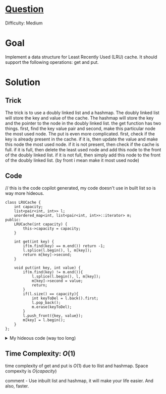# [Question](https://leetcode.com/problems/lru-cache/)
Difficulty: Medium
# Goal
Implement a data structure for Least Recently Used (LRU) cache. It should support the following operations: get and put. 
# Solution
## Trick
The trick is to use a doubly linked list and a hashmap. The doubly linked list will store the key and value of the cache. The hashmap will store the key and the pointer to the node in the doubly linked list. the get function has two things. first, find the key value pair and second, make this particular node the most used node.
The put is even more complicated. first, check if the key is already present in the cache. if it is, then update the value and make this node the most used node. if it is not present, then check if the cache is full. if it is full, then delete the least used node and add this node to the front of the doubly linked list. if it is not full, then simply add this node to the front of the doubly linked list. (by front i mean make it most used node)
## Code
// this is the code copilot generated, my code doesn't use in built list so is way more hideous. 
```
class LRUCache {
    int capacity;
    list<pair<int, int>> l;
    unordered_map<int, list<pair<int, int>>::iterator> m;
public:
    LRUCache(int capacity) {
        this->capacity = capacity;
    }
    
    int get(int key) {
        if(m.find(key) == m.end()) return -1;
        l.splice(l.begin(), l, m[key]);
        return m[key]->second;
    }
    
    void put(int key, int value) {
        if(m.find(key) != m.end()){
            l.splice(l.begin(), l, m[key]);
            m[key]->second = value;
            return;
        }
        if(l.size() == capacity){
            int keyToDel = l.back().first;
            l.pop_back();
            m.erase(keyToDel);
        }
        l.push_front({key, value});
        m[key] = l.begin();
    }
};
```
<details>
<summary> My hideous code (way too long)</summary>

```
class LRUCache {
public:
    LRUCache(int capacity) {
        this->capacity = capacity;
        //leastUsed is on right side while most used is on left side
        leastUsed->prev = mostUsed;
        mostUsed->next = leastUsed;
    }
    
    int get(int key) {
        if(hashMap.find(key) != hashMap.end()){
            dllistNode *temp = hashMap[key];

            //removing temp from where it is
            temp->prev->next = temp->next;
            temp->next->prev = temp->prev;
            
            //adding temp to the front of mostUsed.
            mostUsed->next->prev = temp;
            temp->next = mostUsed->next;
            temp->prev = mostUsed;
            mostUsed->next = temp;
            return hashMap[key]->value;
        }
        else
            return -1;
    }
    
    void put(int key, int value) {
        if(hashMap.find(key) != hashMap.end()){
            hashMap[key]->value = value;
            dllistNode *temp = hashMap[key];

            //removing temp from where it is
            temp->prev->next = temp->next;
            temp->next->prev = temp->prev;

            //adding temp to the front of mostUsed.
            mostUsed->next->prev = temp;
            temp->next = mostUsed->next;
            temp->prev = mostUsed;
            mostUsed->next = temp;
        }else if(hashMap.size() == capacity){
            dllistNode *newNode = new dllistNode(key, value, nullptr, nullptr);
            hashMap[key] = newNode;

            //adding new node to front of mostUsed.
            mostUsed->next->prev = newNode;
            newNode->next = mostUsed->next;
            newNode->prev = mostUsed;
            mostUsed->next = newNode;

            hashMap.erase(leastUsed->prev->key);//removing least used node.

            dllistNode *temp = leastUsed->prev;
            leastUsed->prev = temp->prev;
            leastUsed->prev->next = leastUsed;
            delete temp;
        }
        else{
            dllistNode *temp = new dllistNode(key, value, mostUsed->next, mostUsed);
            mostUsed->next->prev = temp;
            mostUsed->next = temp;
            hashMap[key] = temp;
        }
    }
private:
    struct dllistNode{
        int value, key;
        dllistNode *next;
        dllistNode *prev;
        dllistNode(int _key, int _value, dllistNode *_next, dllistNode *_prev){
            this->key = _key;
            this->value = _value;
            this->next = _next;
            this->prev = _prev;
        }
    };

    dllistNode *leastUsed = new dllistNode(0, 0, nullptr, nullptr);
    dllistNode* mostUsed = new dllistNode(0, 0, nullptr, nullptr);
    int capacity;
    unordered_map<int, dllistNode *> hashMap;
};
```

</details>

## Time Complexity: $O(1)$
time complexity of get and put is $O(1)$ due to llist and hashmap. Space compexity is $O(capacity)$

comment - Use inbuilt list and hashmap, it will make your life easier. And also, faster. 
